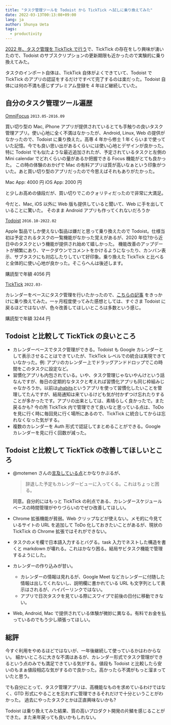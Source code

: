 ```yaml
---
title: "タスク管理ツールを Todoist から TickTick へ試しに乗り換えてみた"
date: 2022-03-13T00:13:08+09:00
lang: ja
author: Shunya Ueta
tags:
  - productivity
---
```


[2022 年、タスク管理を TickTick で行う](https://motemen.hatenablog.com/entry/2022/01/ticktick)で、TickTick の存在をしり興味が湧いたので、Todoist のサブスクリプションの更新期限も近かったので実験的に乗り換えてみた。

タスクのインポート自体は、TickTick 自体がよくできていて、Todoist で TickTick のアプリの認証をするだけですべて完了するのは楽だった。Todoist 自体には何の不満も感じずプレミアム登録を 4 年ほど継続していた。

## 自分のタスク管理ツール遍歴

[OmniFocus](https://www.omnigroup.com/omnifocus/) `2013.05-2016.09`

買い切り型の Mac, iPhone アプリが提供されているとても手触りの良いタスク管理アプリ。使い心地に全く不満はなかったが、Android, Linux, Web の提供がなかったので、Todoist に乗り換えた。高専 4 年から修士 1 年くらいまで使っていた記憶。今でも良い思い出があるくらいには使い心地とデザインが良かった。特に Todoist でも似たような最近追加されたが、予定されているタスクと左側の Mini calendar でどれくらいの量があるか把握できる Focus 機能がとても良かった。
この時の体験のおかげで Mac の有料アプリは質が高いなぁという印象がついた。あと買い切り型のアプリだったので今思えばそれもありがたかった。

Mac App: 4000 円
iOS App: 2000 円

と少しお高めの値段だが、買い切りでこのクォリティだったので非常に大満足。

今だと、Mac, iOS 以外に Web 版も提供していると聞いて、Web に手を出していることに驚いた。
そのまま Android アプリも作ってくれないだろうか

[Todoist](https://todoist.com/) `2016.10-2022.02`

Apple 製品でしか使えない製品は嫌だと思って乗り換えたので Todoist。仕様当初は予定されるタスクの一覧機能がなかった覚えがあるが、2020 年位?から近日中のタスクという機能が提供され始めて嬉しかった。
機能改善のアップデートが頻繁にあり、マークダウンでコメントをかけるようになったり、カンバン表示、サブタスクにも対応したりしていて好印象。乗り換えた TickTick と比べると全体的に使い心地が良かった。そこらへんは後述します。

購読型で年額 4056 円

[TickTick](https://ticktick.com/) `2022.03-`

カレンダーをベースにタスク管理を行いたかったので、[こちらの記事](https://motemen.hatenablog.com/entry/2022/01/ticktick) をきっかけに乗り換えてみた。一ヶ月程度使ってみた感想としては、すぐさま Todoist に戻るほどではないが、色々改善してほしいところは多数という感じ。

購読型で年額 3244 円

## Todoist と比較して TickTick の良いところ

- カレンダーベースでタスク管理ができる。Todoist も Google カレンダーとして表示させることはできていたが、TickTick レベルでの統合は実現できていなかった。例: アプリのカレンダー上でドラッグアンドドロップでこの時間をこのタスクに設定など。
- 習慣化アプリも内包されている。いや、タスク管理じゃないやんけという話なんですが、毎日の定期的なタスクと考えれば習慣化アプリも同じ枠組みじゃなかろうか。以前は[uhabits](https://github.com/iSoron/uhabits)というアプリを使って習慣化したいことを管理してたんですが、結局通知は来ているけども気が付かずつけ忘れたりすることが多かったです。アプリの出来としては、素晴らしく良かったで。また戻るかも? 今の所 TickTick 内で管理できて良いなと思っている点は、ToDo を見に行く時に毎回見に行く場所にあるので、TickTick に統合してからは忘れなくなった気がする。
- 複数のカレンダーを Auth 形式で認証してまとめることができる。Google カレンダーを見に行く回数が減った。

## Todoist と比較して TickTick の改善してほしいところ

- @motemen さんの[言及している点](https://motemen.hatenablog.com/entry/2022/01/ticktick)とかなりかぶるが、

  > 辞退した予定もカレンダービューに入ってくる。これはちょっと困る。

  同意。自分的にはもっと TickTick の利点である、カレンダースケジュールベースの時間管理がやりづらいのでぜひ改善してほしい。

- Chrome 拡張機能が貧弱。Web クリップなどが使えない。メモ的に今見ているサイトの URL を追加して ToDo 化しておきたいことがあるが、現状の TickTick の Chrome 拡張ではそれができない。
- タスクのメモ欄で日本語入力するとバグる。task 入力でネストした構造を書くと markdown が壊れる。これはかなり困る。結局サビタスク機能で管理するようにした。
- カレンダーの作り込みが甘い。
  - カレンダーの情報は見れるが、Google Meet などカレンダーに付随した情報は出してくれないし、説明欄に書かれている URL も文字列として表示はされるが、ハイパーリンクではない。
  - アプリで日次タスクを見ている際にスワイプで前後の日付に移動できない。
- Web, Android, Mac で提供されている体験が微妙に異なる。有料でお金を払っているのでもう少し頑張ってほしい。

## 総評

今すぐ利用をやめるほどではないが、一年後継続して使っているかはわからない。
細かいところに大きな不満はあるが、カレンダー形式でタスク管理ができるという点のみでも満足できている気がする。値段も Todoist と比較したら安いのもまぁ値段相応な気がするので良かった。高かったら不満がもっと溜まっていたと思う。

でも自分にとって、タスク管理アプリは、高機能なものを求めているわけではなく、GTD 形式にやることを忘れずに管理できるそれだけで十分ということがわかった。
過去にやったタスクとかは正直興味ないかも?

Todoist は乗り換えてみた結果、質の高いプロダクト開発の片鱗を感じることができた。また来年戻っても良いかもしれない。
